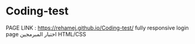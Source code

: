 # Coding-test
PAGE LINK :
https://rehamej.github.io/Coding-test/
fully responsive login page
اختبار المبرمجين HTML/CSS
